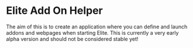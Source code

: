 # Elite Add On Helper
The aim of this is to create an application where you can define and launch addons and webpages when starting Elite.
This is currently a very early alpha version and should not be considered stable yet!
